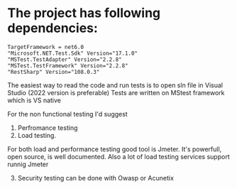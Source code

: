 # The project has following dependencies:
    TargetFramework = net6.0
    "Microsoft.NET.Test.Sdk" Version="17.1.0" 
    "MSTest.TestAdapter" Version="2.2.8" 
    "MSTest.TestFramework" Version="2.2.8"  
    "RestSharp" Version="108.0.3"

The easiest way to read the code and run tests is to open sln file in Visual Studio (2022 version is preferable)
Tests are written on MStest framework which is VS native

For the non functional testing I'd suggest 
1. Perfromance testing
2. Load testing. 

For both load and performance testing good tool is Jmeter. It's powerfull, open source, is well documented. Also a lot of load testing services support runnig Jmeter

3. Security testing can be done with Owasp or Acunetix
